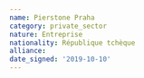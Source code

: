 ```yaml
---
name: Pierstone Praha
category: private_sector
nature: Entreprise
nationality: République tchèque
alliance: 
date_signed: '2019-10-10'
---
```

    
